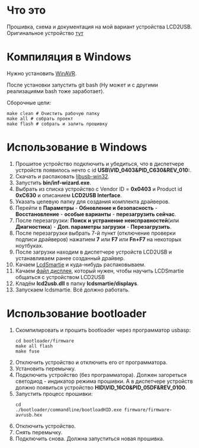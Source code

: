 Что это
===
Прошивка, схема и документация на мой вариант устройства LCD2USB. Оригинальное устройство [тут](https://github.com/harbaum/LCD2USB)

Компиляция в Windows
===
Нужно установить [WinAVR](http://winavr.sourceforge.net/download.html).

После установки запустить git bash (Ну может и с другими реализациями bash тоже заработает).

Сборочные цели:

    make clean # Очистить рабочую папку
    make all # собрать проект
    make flash # собрать и залить прошивку

Использование в Windows
===
1. Прошитое устройство подключить и убедиться, что в диспетчере устройств появилось нечто с id **USB\VID_0403&PID_C630&REV_010:**.
1. Скачать и распаковать [libusb-win32](https://sourceforge.net/projects/libusb-win32/).
1. Запустить **bin/inf-wizard.exe**.
1. Выбрать из списка устройство с Vendor ID = **0x0403** и Product id **0xC630** и описанием **LCD2USB Interface**.
1. Указать целевую папку для создания комплекта драйверов.
1. Перейти в **Параметры** - **Обновление и безопасность** - **Восстановление** - **особые варианты** - **перезагрузить сейчас**.
1. После перезагрузки: **Поиск и устранение неисправностей**(или **Диагностика**) - **Доп. параметры загрузки** - **Перезагрузить**.
1. После перезагрузки выбрать 7-й пункт (отключение проверки подписи драйверов) нажатием **7** или **F7** или **Fn+F7** на некоторых ноутбуках.
1. После загрузки находим в диспетчере устройств LCD2USB и устанавливаем ранее созданный драйвер.
1. Качаем [LcdSmartie](https://sourceforge.net/projects/lcdsmartie/) и куда-нибудь распаковываем.
1. Качаем [файл дисплея](https://github.com/harbaum/LCD2USB/blob/master/contrib/LCD2USB.dll), который нужен, чтобы научить LCDSmartie общаться с устройством LCD2USB
1. Кладём **lcd2usb.dll** в папку **lcdsmartie/displays**.
1. Запускаем lcdsmartie. Всё должно работать.

Использование bootloader
===
1. Скомпилировать и прошить bootloader через программатор usbasp:
    ```
    cd bootloader/firmware
    make all flash
    make fuse
    ```
1. Отключить устройство и отключить его от программатора.
1. Установить перемычку.
1. Подключить устройство (без программатора). Должен загореться светодиод - индикатор режима прошивки. А в диспетчере устройств должно появиться устройство **HID\VID_16C0&PID_05DF&REV_0100**.
1. Запустить процесс прошивки:
    ```
    cd 
    ./bootloader/commandline/bootloadHID.exe firmware/firmware-avrusb.hex
    ```
1. Отключить устройство.
1. Снять перемычку.
1. Подключить снова. Должна запуститься новая прошивка.
